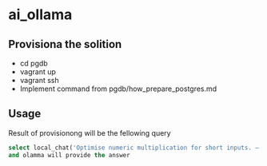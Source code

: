 # ai_ollama

## Provisiona the solition 
- cd pgdb
- vagrant up
- vagrant ssh 
- Implement command from pgdb/how_prepare_postgres.md

## Usage
Result of provisionong will be the fellowing query  
```sql
select local_chat('Optimise numeric multiplication for short inputs. – when, who, etc.');
and olamma will provide the answer  
```
